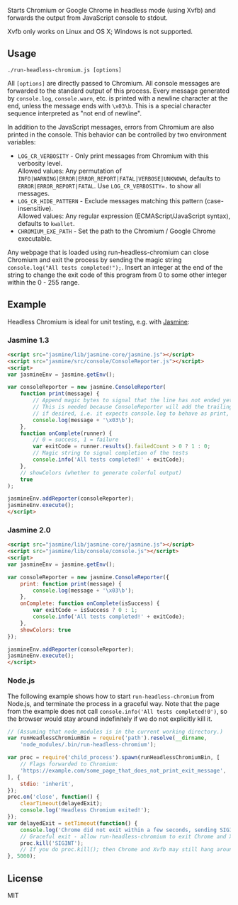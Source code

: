 Starts Chromium or Google Chrome in headless mode (using Xvfb) and forwards the output from JavaScript console to stdout.

Xvfb only works on Linux and OS X; Windows is not supported.

## Usage
`./run-headless-chromium.js [options]`

All `[options]` are directly passed to Chromium. All console messages are forwarded to the
standard output of this process. Every message generated by `console.log`, `console.warn`, etc.
is printed with a newline character at the end, unless the message ends with `\x03\b`. This is
a special character sequence interpreted as "not end of newline".

In addition to the JavaScript messages, errors from Chromium are also printed in the console.
This behavior can be controlled by two environment variables:

* `LOG_CR_VERBOSITY` - Only print messages from Chromium with this verbosity level.  
  Allowed values: Any permutation of `INFO|WARNING|ERROR|ERROR_REPORT|FATAL|VERBOSE|UNKNOWN`,
  defaults to `ERROR|ERROR_REPORT|FATAL`. Use `LOG_CR_VERBOSITY=.` to show all messages.
* `LOG_CR_HIDE_PATTERN` - Exclude messages matching this pattern (case-insensitive).  
  Allowed values: Any regular expression (ECMAScript/JavaScript syntax),
  defaults to `kwallet`.
* `CHROMIUM_EXE_PATH` - Set the path to the Chromium / Google Chrome executable.

Any webpage that is loaded using run-headless-chromium can close Chromium and exit the process
by sending the magic string `console.log("All tests completed!");`.
Insert an integer at the end of the string to change the exit code of this program from 0 to
some other integer within the 0 - 255 range.

## Example
Headless Chromium is ideal for unit testing, e.g. with [Jasmine](http://jasmine.github.io/):

### Jasmine 1.3

```html
<script src="jasmine/lib/jasmine-core/jasmine.js"></script>
<script src="jasmine/src/console/ConsoleReporter.js"></script>
<script>
var jasmineEnv = jasmine.getEnv();

var consoleReporter = new jasmine.ConsoleReporter(
    function print(message) {
        // Append magic bytes to signal that the line has not ended yet.
        // This is needed because ConsoleReporter will add the trailing newlines
        // if desired, i.e. it expects console.log to behave as print, not println.
        console.log(message + '\x03\b');
    },
    function onComplete(runner) {
        // 0 = success, 1 = failure
        var exitCode = runner.results().failedCount > 0 ? 1 : 0;
        // Magic string to signal completion of the tests
        console.info('All tests completed!' + exitCode);
    },
    // showColors (whether to generate colorful output)
    true
);

jasmineEnv.addReporter(consoleReporter);
jasmineEnv.execute();
</script>
```

### Jasmine 2.0

```html
<script src="jasmine/lib/jasmine-core/jasmine.js"></script>
<script src="jasmine/lib/console/console.js"></script>
<script>
var jasmineEnv = jasmine.getEnv();

var consoleReporter = new jasmine.ConsoleReporter({
    print: function print(message) {
        console.log(message + '\x03\b');
    },
    onComplete: function onComplete(isSuccess) {
        var exitCode = isSuccess ? 0 : 1;
        console.info('All tests completed!' + exitCode);
    },
    showColors: true
});

jasmineEnv.addReporter(consoleReporter);
jasmineEnv.execute();
</script>
```

### Node.js
The following example shows how to start `run-headless-chromium` from Node.js,
and terminate the process in a graceful way. Note that the page from the example
does not call `console.info('All tests completed!0')`, so the browser would stay
around indefinitely if we do not explicitly kill it.

```javascript
// (Assuming that node_modules is in the current working directory.)
var runHeadlessChromiumBin = require('path').resolve(__dirname,
    'node_modules/.bin/run-headless-chromium');

var proc = require('child_process').spawn(runHeadlessChromiumBin, [
    // Flags forwarded to Chromium:
    'https://example.com/some_page_that_does_not_print_exit_message',
], {
    stdio: 'inherit',
});
proc.on('close', function() {
    clearTimeout(delayedExit);
    console.log('Headless Chromium exited!');
});
var delayedExit = setTimeout(function() {
    console.log('Chrome did not exit within a few seconds, sending SIGINT...');
    // Graceful exit - allow run-headless-chromium to exit Chrome and Xvfb.
    proc.kill('SIGINT');
    // If you do proc.kill(); then Chrome and Xvfb may still hang around.
}, 5000);
```

## License

MIT
